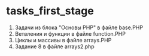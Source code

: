 # tasks_first_stage

1. Задачи из блока "Основы PHP" в файле base.PHP <br>
2. Ветвления и функции в файле function.PHP
3.  Циклы и массивы в файле arrays.PHP
4. Задание 8 в файле arrays2.php
